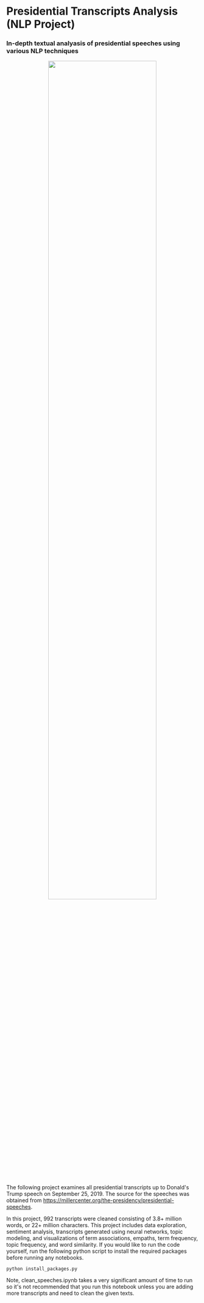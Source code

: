 # Presidential Transcripts Analysis (NLP Project)

### In-depth textual analyasis of presidential speeches using various NLP techniques

<p align="center">
<image src="https://upload.wikimedia.org/wikipedia/commons/thumb/5/5a/190201-franklin-d-roosevelt-state-of-the-union-ew-536p_9b565230653f1e93942ec31b86f8e6a9.fit-2000w.jpg/1200px-190201-franklin-d-roosevelt-state-of-the-union-ew-536p_9b565230653f1e93942ec31b86f8e6a9.fit-2000w.jpg" width="75%">
  </p>

The following project examines all presidential transcripts up to Donald's Trump speech on September 25, 2019. The source for the speeches was obtained from https://millercenter.org/the-presidency/presidential-speeches. 

In this project, 992 transcripts were cleaned consisting of 3.8+ million words, or 22+ million characters. This project includes data exploration, sentiment analysis, transcripts generated using neural networks, topic modeling, and visualizations of term associations, empaths, term frequency, topic frequency, and word similarity.
If you would like to run the code yourself, run the following python script to install the required packages before running any notebooks.

```
python install_packages.py
```

Note, clean_speeches.ipynb takes a very significant amount of time to run so it's not recommended that you run this notebook unless you are adding more transcripts and need to clean the given texts.
